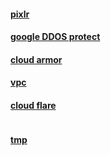 #### [pixlr](https://pixlr.com/x/)

#### [google DDOS protect](https://cloud.google.com/files/GCPDDoSprotection-04122016.pdf)   
#### [cloud armor](https://cloud.google.com/armor)
#### [vpc](https://cloud.google.com/vpc-service-controls/)
#### [cloud flare](https://www.cloudflare.com/plans/)

```

```

#### [tmp]()
<!--
-->

